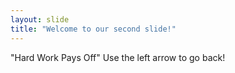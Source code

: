 ```yaml
---
layout: slide
title: "Welcome to our second slide!"
---
```

"Hard Work Pays Off"
Use the left arrow to go back!